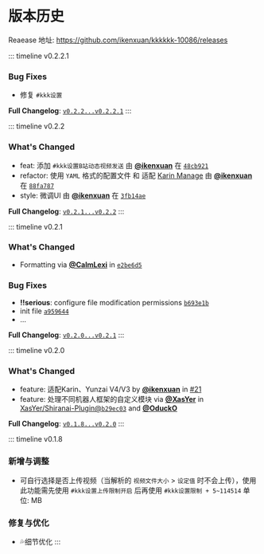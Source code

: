 # 版本历史

Reaease 地址: https://github.com/ikenxuan/kkkkkk-10086/releases

::: timeline v0.2.2.1

### Bug Fixes
* 修复 `#kkk设置`

**Full Changelog**: [`v0.2.2...v0.2.2.1`](https://github.com/ikenxuan/kkkkkk-10086/compare/v0.2.2...v0.2.2.1)
:::


::: timeline v0.2.2
### What's Changed
* feat:  添加 `#kkk设置B站动态视频发送` 由 [**@ikenxuan**](https://github.com/ikenxuan) 在 [`48cb921`](https://github.com/ikenxuan/kkkkkk-10086/commit/48cb921a2fe6c16a211f39a33932d1bde0601a83)
* refactor: 使用 `YAML` 格式的配置文件 和 适配 [Karin Manage](https://github.com/HalcyonAlcedo/karin-plugin-manage) 由 [**@ikenxuan**](https://github.com/ikenxuan) 在 [`88fa787`](https://github.com/ikenxuan/kkkkkk-10086/commit/88fa787ea2365821deff71298ebc60f8adcd0815)
* style: 微调UI 由 [**@ikenxuan**](https://github.com/ikenxuan) 在 [`3fb14ae`](https://github.com/ikenxuan/kkkkkk-10086/commit/3fb14ae7a4fbe8004e208195b39cdc6503ff8bf6)

**Full Changelog**: [`v0.2.1...v0.2.2`](https://github.com/ikenxuan/kkkkkk-10086/compare/v0.2.1...v0.2.2)
:::


::: timeline v0.2.1
### What's Changed
* Formatting via [**@CalmLexi**](https://github.com/CalmLexi) in [`e2be6d5`](https://github.com/ikenxuan/kkkkkk-10086/commit/e2be6d56e550729cd73a0869bab4840786773da3)

### Bug Fixes
* **!!serious**: configure file modification permissions [`b693e1b`](https://github.com/ikenxuan/kkkkkk-10086/commit/b693e1b38ebc0cb0621b5d9365c906e908db3886)
* init file [`a959644`](https://github.com/ikenxuan/kkkkkk-10086/commit/a959644e4b4d9fe294a843785e99bcd9e4941c25)
* ...

**Full Changelog**: [`v0.2.0...v0.2.1`](https://github.com/ikenxuan/kkkkkk-10086/compare/0.2.0...v0.2.1)
:::


::: timeline v0.2.0
### What's Changed
* feature: 适配Karin、Yunzai V4/V3 by [**@ikenxuan**](https://github.com/ikenxuan) in [#21](https://github.com/ikenxuan/kkkkkk-10086/pull/21)
* feature: 处理不同机器人框架的自定义模块 via [**@XasYer**](https://github.com/XasYer) in [XasYer/Shiranai-Plugin@`b29ec03`](https://github.com/XasYer/Shiranai-Plugin/commit/b29ec034fca79cce7f26d55b1573f3e22ecb0942) and [**@OduckO**](https://github.com/OduckO)

**Full Changelog**: [`v0.1.8...v0.2.0`](https://github.com/ikenxuan/kkkkkk-10086/compare/v0.1.8...0.2.0)
:::


::: timeline v0.1.8
### 新增与调整
* 可自行选择是否上传视频（当解析的 `视频文件大小` > `设定值` 时不会上传），使用此功能需先使用 `#kkk设置上传限制开启` 后再使用 `#kkk设置限制 + 5~114514` 单位: MB
### 修复与优化
* 💦细节优化
:::
